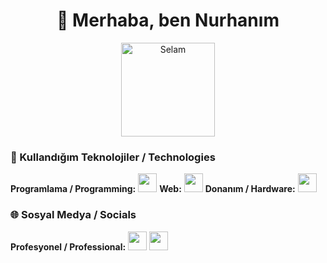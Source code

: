 
<h1 align="center">👋 Merhaba, ben Nurhanım</h1>

<center>
  <img src="https://media.giphy.com/media/hvRJCLFzcasrR4ia7z/giphy.gif" alt="Selam" width="150">
</center>


### 🚀 Kullandığım Teknolojiler / Technologies
<p align="left">
  <strong>Programlama / Programming:</strong>
  <img src="https://skillicons.dev/icons?i=cs,cpp,python,java,js,php" height="30"/>  
  <strong>Web:</strong>
  <img src="https://skillicons.dev/icons?i=html,css,react,tailwind,nodejs,mysql" height="30"/>  
  <strong>Donanım / Hardware:</strong>
  <img src="https://skillicons.dev/icons?i=arduino,esp32" height="30"/>  
</p>


### 🌐 Sosyal Medya / Socials
<p align="left">
  <strong>Profesyonel / Professional:</strong>
  <a href="https://linkedin.com/in/kendi-linkedin-adresin" target="_blank"><img src="https://skillicons.dev/icons?i=linkedin" height="30"/></a>  
  <a href="nurhanimyardimci04@gmail.com"><img src="https://skillicons.dev/icons?i=gmail" height="30"/></a>  
</p>
